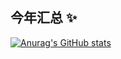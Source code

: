## 今年汇总 ✨  
[![Anurag's GitHub stats](https://github-readme-stats.vercel.app/api?username=XxhutaoxX)](https://github.com/anuraghazra/github-readme-stats)
